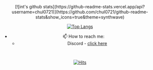 <div align=center>
[![int's github stats](https://github-readme-stats.vercel.app/api?username=chul0721)](https://github.com/chul0721/github-readme-stats&show_icons=true&theme=synthwave)

[![Top Langs](https://github-readme-stats.vercel.app/api/top-langs/?username=chul0721)](https://github.com/chul0721/github-readme-stats&theme=synthwave)

- 📫 How to reach me: 
   - Discord - <a href="https://discord.gg/WxjQaPK">click here</a>
<br>
	
 [![Hits](https://hits.seeyoufarm.com/api/count/incr/badge.svg?url=https%3A%2F%2Fgithub.com%2Fchul0721&count_bg=%2379C83D&title_bg=%23555555&icon=&icon_color=%23E7E7E7&title=hits&edge_flat=false)](https://hits.seeyoufarm.com)
	
</div>

